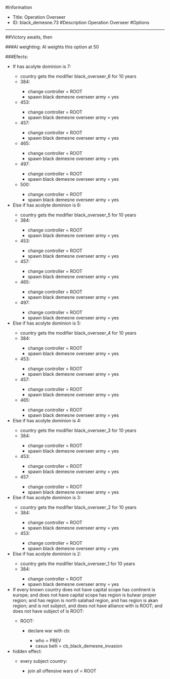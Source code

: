 #Information
 - Title: Operation Overseer
 - ID: black_demesne.73
#Description
Operation Overseer
#Options

___
##Victory awaits, then

###AI weighting:
AI weights this option at 50


###Efects:<ul><li>If has acolyte dominion is 7:</li><ul><li>country gets the modifier black_overseer_6 for 10 years</li><li>384:</li><ul><li>change controller = ROOT</li><li>spawn black demesne overseer army = yes</li></ul><li>453:</li><ul><li>change controller = ROOT</li><li>spawn black demesne overseer army = yes</li></ul><li>457:</li><ul><li>change controller = ROOT</li><li>spawn black demesne overseer army = yes</li></ul><li>465:</li><ul><li>change controller = ROOT</li><li>spawn black demesne overseer army = yes</li></ul><li>497:</li><ul><li>change controller = ROOT</li><li>spawn black demesne overseer army = yes</li></ul><li>500:</li><ul><li>change controller = ROOT</li><li>spawn black demesne overseer army = yes</li></ul></ul><li>Else if has acolyte dominion is 6:</li><ul><li>country gets the modifier black_overseer_5 for 10 years</li><li>384:</li><ul><li>change controller = ROOT</li><li>spawn black demesne overseer army = yes</li></ul><li>453:</li><ul><li>change controller = ROOT</li><li>spawn black demesne overseer army = yes</li></ul><li>457:</li><ul><li>change controller = ROOT</li><li>spawn black demesne overseer army = yes</li></ul><li>465:</li><ul><li>change controller = ROOT</li><li>spawn black demesne overseer army = yes</li></ul><li>497:</li><ul><li>change controller = ROOT</li><li>spawn black demesne overseer army = yes</li></ul></ul><li>Else if has acolyte dominion is 5:</li><ul><li>country gets the modifier black_overseer_4 for 10 years</li><li>384:</li><ul><li>change controller = ROOT</li><li>spawn black demesne overseer army = yes</li></ul><li>453:</li><ul><li>change controller = ROOT</li><li>spawn black demesne overseer army = yes</li></ul><li>457:</li><ul><li>change controller = ROOT</li><li>spawn black demesne overseer army = yes</li></ul><li>465:</li><ul><li>change controller = ROOT</li><li>spawn black demesne overseer army = yes</li></ul></ul><li>Else if has acolyte dominion is 4:</li><ul><li>country gets the modifier black_overseer_3 for 10 years</li><li>384:</li><ul><li>change controller = ROOT</li><li>spawn black demesne overseer army = yes</li></ul><li>453:</li><ul><li>change controller = ROOT</li><li>spawn black demesne overseer army = yes</li></ul><li>457:</li><ul><li>change controller = ROOT</li><li>spawn black demesne overseer army = yes</li></ul></ul><li>Else if has acolyte dominion is 3:</li><ul><li>country gets the modifier black_overseer_2 for 10 years</li><li>384:</li><ul><li>change controller = ROOT</li><li>spawn black demesne overseer army = yes</li></ul><li>453:</li><ul><li>change controller = ROOT</li><li>spawn black demesne overseer army = yes</li></ul></ul><li>Else if has acolyte dominion is 2:</li><ul><li>country gets the modifier black_overseer_1 for 10 years</li><li>384:</li><ul><li>change controller = ROOT</li><li>spawn black demesne overseer army = yes</li></ul></ul><li>If every known country does not have capital scope has continent is europe; and does not have capital scope has region is bulwar proper region; and  has region is north salahad region, and has region is akan region; and  is not subject, and does not have alliance with is ROOT; and does not have subject of is ROOT:</li><ul><li>ROOT:</li><ul><li>declare war with cb:</li><ul><li>who = PREV</li><li>casus belli = cb_black_demesne_invasion</li></ul></ul></ul><li>hidden effect:</li><ul><li>every subject country:</li><ul><li>join all offensive wars of = ROOT</li></ul></ul></ul>
